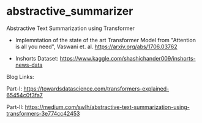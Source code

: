 # abstractive_summarizer
Abstractive Text Summarization using Transformer

- Implemntation of the state of the art Transformer Model from "Attention is all you need", Vaswani et. al.
  https://arxiv.org/abs/1706.03762

- Inshorts Dataset: https://www.kaggle.com/shashichander009/inshorts-news-data


Blog Links:

Part-I: https://towardsdatascience.com/transformers-explained-65454c0f3fa7

Part-II: https://medium.com/swlh/abstractive-text-summarization-using-transformers-3e774cc42453
